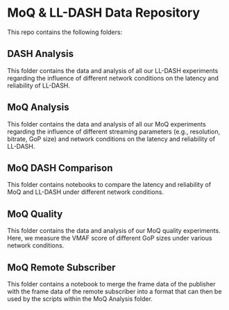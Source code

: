 # MoQ & LL-DASH Data Repository

This repo contains the following folders:

## DASH Analysis

This folder contains the data and analysis of all our LL-DASH experiments regarding the influence of different network conditions on the latency and reliability of LL-DASH.

## MoQ Analysis

This folder contains the data and analysis of all our MoQ experiments regarding the influence of different streaming parameters (e.g., resolution, bitrate, GoP size) and network conditions on the latency and reliability of LL-DASH.

## MoQ DASH Comparison

This folder contains notebooks to compare the latency and reliability of MoQ and LL-DASH under different network conditions.

## MoQ Quality

This folder contains the data and analysis of our MoQ quality experiments. Here, we measure the VMAF score of different GoP sizes under various network conditions.

## MoQ Remote Subscriber

This folder contains a notebook to merge the frame data of the publisher with the frame data of the remote subscriber into a format that can then be used by the scripts within the MoQ Analysis folder.
